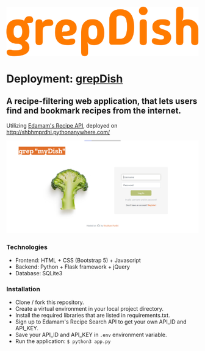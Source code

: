 ![grepDish](grepDish.svg)
# Deployment: [grepDish](http://shbhmprdhi.pythonanywhere.com/)
## A recipe-filtering web application, that lets users find and bookmark recipes from the internet.

Utilizing [Edamam's Recipe API](https://www.edamam.com/), deployed on http://shbhmprdhi.pythonanywhere.com/

![Homepage](homepage.png)

### Technologies
- Frontend: HTML + CSS (Bootstrap 5) + Javascript
- Backend: Python + Flask framework + jQuery
- Database: SQLite3

### Installation
- Clone / fork this repository.
- Create a virtual environment in your local project directory.
- Install the required libraries that are listed in requirements.txt.
- Sign up to Edamam's Recipe Search API to get your own API_ID and API_KEY.
- Save your API_ID and API_KEY in `.env` environment variable.
- Run the application:
```$ python3 app.py```